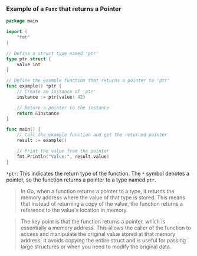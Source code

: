 ### Example of a `Func` that returns a Pointer

```go
package main

import (
	"fmt"
)

// Define a struct type named 'ptr'
type ptr struct {
	value int
}

// Define the example function that returns a pointer to 'ptr'
func example() *ptr {
	// Create an instance of 'ptr'
	instance := ptr{value: 42}

	// Return a pointer to the instance
	return &instance
}

func main() {
	// Call the example function and get the returned pointer
	result := example()

	// Print the value from the pointer
	fmt.Println("Value:", result.value)
}
```

`*ptr`: This indicates the return type of the function. The `*` symbol denotes a pointer, so the function returns a pointer to a type named `ptr`.

> In Go, when a function returns a pointer to a type, it returns the memory address where the value of that type is stored. This means that instead of returning a copy of the value, the function returns a reference to the value's location in memory.

> The key point is that the function returns a pointer, which is essentially a memory address. This allows the caller of the function to access and manipulate the original value stored at that memory address. It avoids copying the entire struct and is useful for passing large structures or when you need to modify the original data.